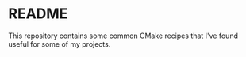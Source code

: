 # README

This repository contains some common CMake recipes that I've found useful for some of my projects.
